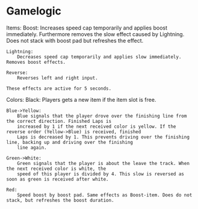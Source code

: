 # Gamelogic


Items:
    Boost:
        Increases speed cap temporarily and applies boost immediately. Furthermore removes the slow effect caused by
        Lightning. Does not stack with boost pad but refreshes the effect.

    Lightning:
        Decreases speed cap temporarily and applies slow immediately. Removes boost effects.

    Reverse:
        Reverses left and right input.

    These effects are active for 5 seconds.



Colors:
    Black:
        Players gets a new item if the item slot is free.

    Blue->Yellow:
        Blue signals that the player drove over the finishing line from the correct direction. Finished Laps is
        increased by 1 if the next received color is yellow. If the reverse order (Yellow->Blue) is received, finished
        Laps is decreased by 1. This prevents driving over the finishing line, backing up and driving over the finishing
        line again.

    Green->White:
        Green signals that the player is about the leave the track. When the next received color is white, the
        speed of this player is divided by 4. This slow is reversed as soon as green is received after white.

    Red:
        Speed boost by boost pad. Same effects as Boost-item. Does do not stack, but refreshes the boost duration.


